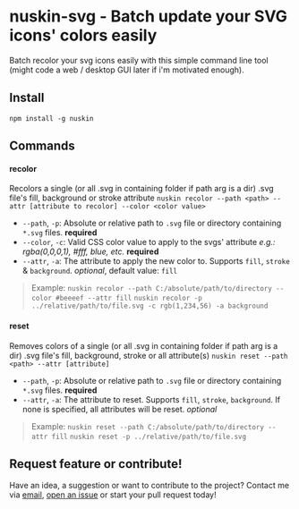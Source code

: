 # nuskin-svg - Batch update your SVG icons' colors easily
Batch recolor your svg icons easily with this simple command line tool (might code a web / desktop GUI later if i'm motivated enough).

## Install
`npm install -g nuskin`

## Commands
#### recolor
Recolors a single (or all .svg in containing folder if path arg is a dir) .svg file's fill, background or stroke attribute
```nuskin recolor --path <path> --attr [attribute to recolor] --color <color value>```

- `--path`, `-p`: Absolute or relative path to `.svg` file or directory containing `*.svg` files. **required**
- `--color`, `-c`: Valid CSS color value to apply to the svgs' attribute _e.g.: rgba(0,0,0,1), #fff, blue, etc._ **required**
- `--attr`, `-a`: The attribute to apply the new color to. Supports `fill`, `stroke` & `background`. _optional_, default value: `fill` 

>Example:
>`nuskin recolor --path C:/absolute/path/to/directory --color #beeeef --attr fill`
>`nuskin recolor -p ../relative/path/to/file.svg -c rgb(1,234,56) -a background`

#### reset
Removes colors of a single (or all .svg in containing folder if path arg is a dir) .svg file's fill, background, stroke or all attribute(s)
```nuskin reset --path <path> --attr [attribute]```

- `--path`, `-p`: Absolute or relative path to `.svg` file or directory containing `*.svg` files. **required**
- `--attr`, `-a`: The attribute to reset. Supports `fill`, `stroke`, `background`. If none is specified, all attributes will be reset. _optional_

>Example:
>`nuskin reset --path C:/absolute/path/to/directory --attr fill`
>`nuskin reset -p ../relative/path/to/file.svg`

## Request feature or contribute!
Have an idea, a suggestion or want to contribute to the project? Contact me via [email](mailto:hello@olivierlepage.dev), [open an issue](https://github.com/lowebdev/nuskin-svg/issues/new) or start your pull request today!